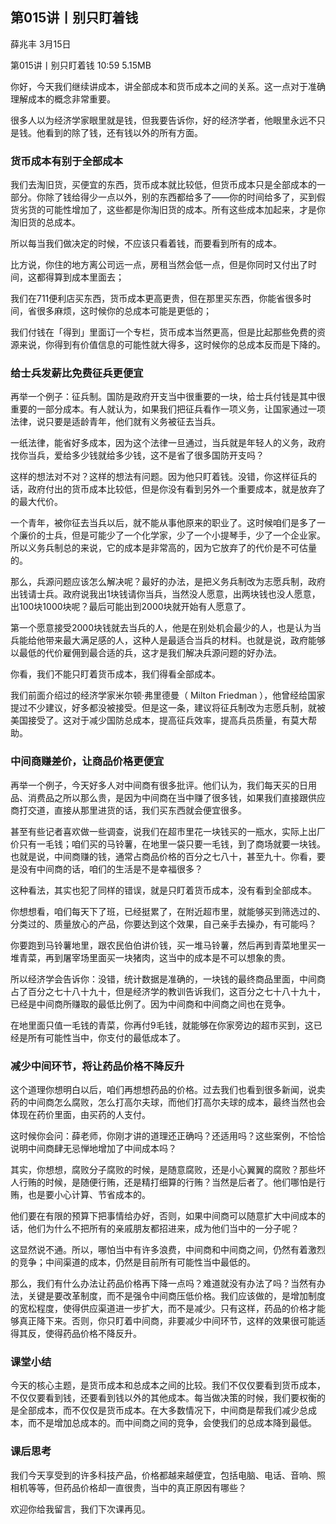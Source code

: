 

## 第015讲丨别只盯着钱


薛兆丰
3月15日

第015讲丨别只盯着钱
10:59 5.15MB


你好，今天我们继续讲成本，讲全部成本和货币成本之间的关系。这一点对于准确理解成本的概念非常重要。

很多人以为经济学家眼里就是钱，但我要告诉你，好的经济学者，他眼里永远不只是钱。他看到的除了钱，还有钱以外的所有方面。

### 货币成本有别于全部成本

我们去淘旧货，买便宜的东西，货币成本就比较低，但货币成本只是全部成本的一部分。你除了钱给得少一点以外，别的东西都给多了——你的时间给多了，买到假货劣货的可能性增加了，这些都是你淘旧货的成本。所有这些成本加起来，才是你淘旧货的总成本。

所以每当我们做决定的时候，不应该只看着钱，而要看到所有的成本。

比方说，你住的地方离公司远一点，房租当然会低一点，但是你同时又付出了时间，这都得算到成本里面去；

我们在711便利店买东西，货币成本更高更贵，但在那里买东西，你能省很多时间，省很多麻烦，这时候你的总成本可能是更低的；

我们付钱在「得到」里面订一个专栏，货币成本当然更高，但是比起那些免费的资源来说，你得到有价值信息的可能性就大得多，这时候你的总成本反而是下降的。

### 给士兵发薪比免费征兵更便宜

再举一个例子：征兵制。国防是政府开支当中很重要的一块，给士兵付钱是其中很重要的一部分成本。有人就认为，如果我们把征兵看作一项义务，让国家通过一项法律，说只要是适龄青年，他们就有义务被征去当兵。

一纸法律，能省好多成本，因为这个法律一旦通过，当兵就是年轻人的义务，政府找你当兵，爱给多少钱就给多少钱，这不是省了很多国防开支吗？

这样的想法对不对？这样的想法有问题。因为他只盯着钱。没错，你这样征兵的话，政府付出的货币成本比较低，但是你没有看到另外一个重要成本，就是放弃了的最大代价。

一个青年，被你征去当兵以后，就不能从事他原来的职业了。这时候咱们是多了一个廉价的士兵，但是可能少了一个化学家，少了一个小提琴手，少了一个企业家。所以义务兵制总的来说，它的成本是非常高的，因为它放弃了的代价是不可估量的。

那么，兵源问题应该怎么解决呢？最好的办法，是把义务兵制改为志愿兵制，政府出钱请士兵。政府说我出1块钱请你当兵，当然没人愿意，出两块钱也没人愿意，出100块1000块呢？最后可能出到2000块就开始有人愿意了。

第一个愿意接受2000块钱就去当兵的人，他是在别处机会最少的人，也是认为当兵能给他带来最大满足感的人，这种人是最适合当兵的材料。也就是说，政府能够以最低的代价雇佣到最合适的兵，这才是我们解决兵源问题的好办法。

你看，我们不能只盯着货币成本，我们得看全部成本。

我们前面介绍过的经济学家米尔顿·弗里德曼（ Milton Friedman ），他曾经给国家提过不少建议，好多都没被接受。但是这一条，建议将征兵制改为志愿兵制，就被美国接受了。这对于减少国防总成本，提高征兵效率，提高兵员质量，有莫大帮助。

### 中间商赚差价，让商品价格更便宜

再举一个例子，今天好多人对中间商有很多批评。他们认为，我们每天买的日用品、消费品之所以那么贵，是因为中间商在当中赚了很多钱，如果我们直接跟供应商打交道，直接从那里进货的话，我们买东西就会便宜很多。

甚至有些记者喜欢做一些调查，说我们在超市里花一块钱买的一瓶水，实际上出厂价只有一毛钱；咱们买的马铃薯，在地里一袋只要一毛钱，到了商场就要一块钱。也就是说，中间商赚的钱，通常占商品价格的百分之七八十，甚至九十。你看，要是没有中间商的话，咱们的生活是不是幸福很多？

这种看法，其实也犯了同样的错误，就是只盯着货币成本，没有看到全部成本。

你想想看，咱们每天下了班，已经挺累了，在附近超市里，就能够买到筛选过的、分类过的、质量放心的产品，你要达到这个效果，自己亲手去操办，有可能吗？

你要跑到马铃薯地里，跟农民伯伯讲价钱，买一堆马铃薯，然后再到青菜地里买一堆青菜，再到屠宰场里面买一块猪肉，这当中的成本是不可以想象的贵。

所以经济学会告诉你：没错，统计数据是准确的，一块钱的最终商品里面，中间商占了百分之七十八十九十，但是经济学的教训告诉我们，这百分之七十八十九十，已经是中间商所赚取的最低比例了。因为中间商和中间商之间也在竞争。

在地里面只值一毛钱的青菜，你再付9毛钱，就能够在你家旁边的超市买到，这已经是所有可能性当中，你支付的最低成本了。

### 减少中间环节，将让药品价格不降反升

这个道理你想明白以后，咱们再想想药品的价格。过去我们也看到很多新闻，说卖药的中间商怎么腐败，怎么打高尔夫球，而他们打高尔夫球的成本，最终当然也会体现在药价里面，由买药的人支付。

这时候你会问：薛老师，你刚才讲的道理还正确吗？还适用吗？这些案例，不恰恰说明中间商肆无忌惮地增加了中间成本吗？

其实，你想想，腐败分子腐败的时候，是随意腐败，还是小心翼翼的腐败？那些坏人行贿的时候，是随便行贿，还是精打细算的行贿？当然是后者了。他们哪怕是行贿，也是要小心计算、节省成本的。

他们要在有限的预算下把事情给办好，否则，如果中间商可以随意扩大中间成本的话，他们为什么不把所有的亲戚朋友都招进来，成为他们当中的一分子呢？

这显然说不通。所以，哪怕当中有许多浪费，中间商和中间商之间，仍然有着激烈的竞争；中间渠道的成本，仍然是目前所有可能性当中最低的。

那么，我们有什么办法让药品价格再下降一点吗？难道就没有办法了吗？当然有办法，关键是要改革制度，而不是强令中间商压低价格。我们应该做的，是增加制度的宽松程度，使得供应渠道进一步扩大，而不是减少。只有这样，药品的价格才能够真正降下来。否则，你只盯着中间商，非要减少中间环节，这样的效果很可能适得其反，使得药品价格不降反升。

### 课堂小结

今天的核心主题，是货币成本和总成本之间的比较。我们不仅仅要看到货币成本，不仅仅要看到钱，还要看到钱以外的其他成本。每当做决策的时候，我们要权衡的是全部成本，而不仅仅是货币成本。在大多数情况下，中间商是帮我们减少总成本，而不是增加总成本的。而中间商之间的竞争，会使我们的总成本降到最低。

### 课后思考

我们今天享受到的许多科技产品，价格都越来越便宜，包括电脑、电话、音响、照相机等等，但药品价格却一直很贵，当中的真正原因有哪些？

欢迎你给我留言，我们下次课再见。